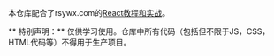 本仓库配合了rsywx.com的[React教程和实战](http://www.rsywx.com/react:react)。

** 特别声明：** 仅供学习使用。仓库中所有代码（包括但不限于JS，CSS，HTML代码等）不得用于生产项目。
